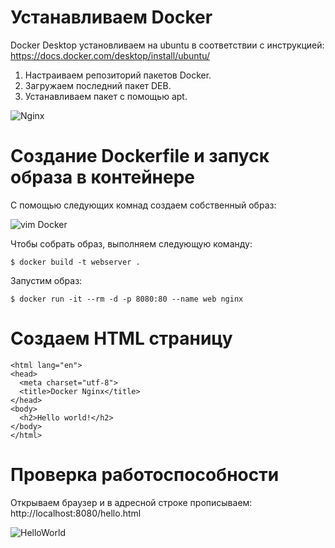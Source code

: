 # Устанавливаем Docker

Docker Desktop установливаем на ubuntu в соответствии с инструкцией: https://docs.docker.com/desktop/install/ubuntu/  
1. Настраиваем репозиторий пакетов Docker.  
2. Загружаем последний пакет DEB.  
3. Устанавливаем пакет с помощью apt.  

![Nginx](https://user-images.githubusercontent.com/59118314/224723568-5fe6a978-9299-4777-85b2-bb2af2bdd2b6.png)

# Создание Dockerfile и запуск образа в контейнере

С помощью следующих комнад создаем собственный образ:

![vim Docker](https://user-images.githubusercontent.com/59118314/224725243-c2d8f509-b1c6-42c2-8089-555ecbe36040.png)  

Чтобы собрать образ, выполняем следующую команду:   

`$ docker build -t webserver .`

Запустим образ:  

`$ docker run -it --rm -d -p 8080:80 --name web nginx`  

# Создаем HTML страницу 

```<!doctype html>
<html lang="en">
<head>
  <meta charset="utf-8">
  <title>Docker Nginx</title>
</head>
<body>
  <h2>Hello world!</h2>
</body>
</html>
```

# Проверка работоспособности 

Открываем браузер и в адресной строке прописываем: http://localhost:8080/hello.html  

![HelloWorld](https://user-images.githubusercontent.com/59118314/224726415-1dbcfd5c-c1d4-4bd4-8d2b-61e83a197b9a.png)
